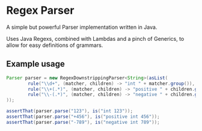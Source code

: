 # Regex Parser

A simple but powerful Parser implementation written in Java.

Uses Java Regexs, combined with Lambdas and a pinch of Generics,
to allow for easy definitions of grammars.

## Example usage

```java
Parser parser = new RegexDownstrippingParser<String>(asList(
        rule("\\d+", (matcher, children) -> "int " + matcher.group()),
        rule("\\+(.*)", (matcher, children) -> "positive " + children.get(0)),
        rule("\\-(.*)", (matcher, children) -> "negative " + children.get(0))
));

assertThat(parser.parse("123"), is("int 123"));
assertThat(parser.parse("+456"), is("positive int 456"));
assertThat(parser.parse("-789"), is("negative int 789"));
```